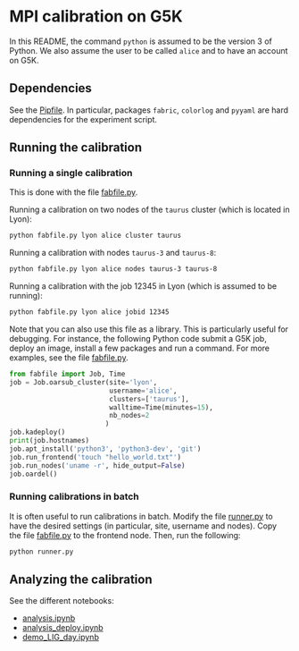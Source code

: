 # MPI calibration on G5K

In this README, the command `python` is assumed to be the version 3 of Python. We also assume the user to be called `alice` and to have an account on G5K.

## Dependencies

See the [Pipfile](Pipfile). In particular, packages `fabric`, `colorlog` and `pyyaml` are hard dependencies for the experiment script.

## Running the calibration

### Running a single calibration

This is done with the file [fabfile.py](fabfile.py).

Running a calibration on two nodes of the `taurus` cluster (which is located in Lyon):
```bash
python fabfile.py lyon alice cluster taurus
```

Running a calibration with nodes `taurus-3` and `taurus-8`:
```bash
python fabfile.py lyon alice nodes taurus-3 taurus-8
```

Running a calibration with the job 12345 in Lyon (which is assumed to be running):
```bash
python fabfile.py lyon alice jobid 12345
```

Note that you can also use this file as a library. This is particularly useful for debugging. For instance, the
following Python code submit a G5K job, deploy an image, install a few packages and run a command. For more examples, see the file
[fabfile.py](fabfile.py).

```python
from fabfile import Job, Time
job = Job.oarsub_cluster(site='lyon',
                         username='alice',
                         clusters=['taurus'],
                         walltime=Time(minutes=15),
                         nb_nodes=2
                        )
job.kadeploy()
print(job.hostnames)
job.apt_install('python3', 'python3-dev', 'git')
job.run_frontend('touch "hello_world.txt"')
job.run_nodes('uname -r', hide_output=False)
job.oardel()
```

### Running calibrations in batch

It is often useful to run calibrations in batch.
Modify the file [runner.py](runner.py) to have the desired settings (in particular, site, username and nodes). Copy the
file [fabfile.py](fabfile.py) to the frontend node. Then, run the following:
```bash
python runner.py
```

## Analyzing the calibration

See the different notebooks:

- [analysis.ipynb](analysis.ipynb)
- [analysis_deploy.ipynb](analysis_deploy.ipynb)
- [demo_LIG_day.ipynb](demo_LIG_day.ipynb)
